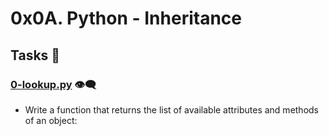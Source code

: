#   0x0A. Python - Inheritance
##  Tasks   :dizzy:
### [0-lookup.py](./0-lookup.py)    :eye_speech_bubble:
-   Write a function that returns the list of available attributes and methods of an object: